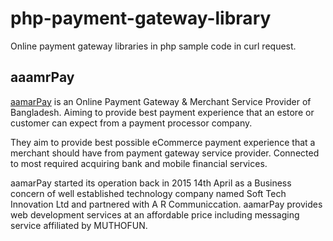# php-payment-gateway-library #

Online payment gateway libraries in php sample code in curl request.

## aaamrPay ##

[aamarPay](https://aamarpay.com/ "aamarPay") is an Online Payment Gateway & Merchant Service Provider of Bangladesh. Aiming to provide best payment experience that an estore or customer can expect from a payment processor company.

They aim to provide best possible eCommerce payment experience that a merchant should have from payment gateway service provider. Connected to most required acquiring bank and mobile financial services.

aamarPay started its operation back in 2015 14th April as a Business concern of well established technology company named Soft Tech Innovation Ltd and partnered with A R Communiccation. aamarPay provides web development services at an affordable price including messaging service affiliated by MUTHOFUN.


